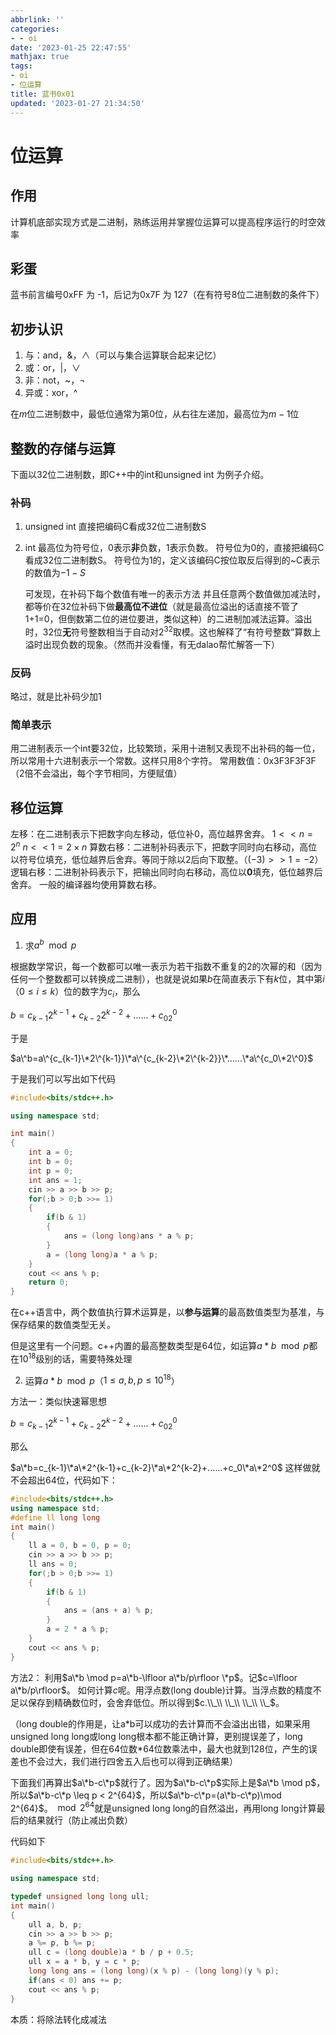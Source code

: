 ```yaml
---
abbrlink: ''
categories:
- - oi
date: '2023-01-25 22:47:55'
mathjax: true
tags:
- oi
- 位运算
title: 蓝书0x01
updated: '2023-01-27 21:34:50'
---
```

# 位运算

## 作用

计算机底部实现方式是二进制，熟练运用并掌握位运算可以提高程序运行的时空效率

## 彩蛋

蓝书前言编号0xFF 为 -1，后记为0x7F 为 127（在有符号8位二进制数的条件下）

## 初步认识

1. 与：and，&，∧（可以与集合运算联合起来记忆）
2. 或：or，|，∨
3. 非：not，~，¬
4. 异或：xor，^

在$m$位二进制数中，最低位通常为第$0$位，从右往左递加，最高位为$m-1$位

## 整数的存储与运算

下面以32位二进制数，即C++中的int和unsigned int 为例子介绍。

### 补码

1. unsigned int
   直接把编码C看成32位二进制数S
2. int
   最高位为符号位，0表示**非**负数，1表示负数。
   符号位为0的，直接把编码C看成32位二进制数S。
   符号位为1的，定义该编码C按位取反后得到的~C表示的数值为$-1-S$
   
   可发现，在补码下每个数值有唯一的表示方法 并且任意两个数值做加减法时，都等价在32位补码下做**最高位不进位**（就是最高位溢出的话直接不管了1+1=0，但倒数第二位的进位要进，类似这种）的二进制加减法运算。溢出时，32位**无**符号整数相当于自动对$2^{32}$取模。这也解释了“有符号整数”算数上溢时出现负数的现象。（然而并没看懂，有无dalao帮忙解答一下）

### 反码

略过，就是比补码少加1

### 简单表示

用二进制表示一个int要32位，比较繁琐，采用十进制又表现不出补码的每一位，所以常用十六进制表示一个常数。这样只用8个字符。
常用数值：0x3F3F3F3F （2倍不会溢出，每个字节相同，方便赋值）

## 移位运算

左移：在二进制表示下把数字向左移动，低位补0，高位越界舍弃。
$1 << n = 2^n$
$n << 1 = 2 \times n$
算数右移：二进制补码表示下，把数字同时向右移动，高位以符号位填充，低位越界后舍弃。等同于除以2后向下取整。（$(-3)>>1=-2$）
逻辑右移：二进制补码表示下，把输出同时向右移动，高位以**0**填充，低位越界后舍弃。
一般的编译器均使用算数右移。

## 应用

1. 求$a^b\mod p$

根据数学常识，每一个数都可以唯一表示为若干指数不重复的2的次幂的和（因为任何一个整数都可以转换成二进制），也就是说如果$b$在简直表示下有$k$位，其中第$i（0\leq i\leq k）$位的数字为$c_i$，那么

$b=c_{k-1}2^{k-1}+c_{k-2}2^{k-2}+......+c_02^0$

于是

$a\^b=a\^{c_{k-1}\*2\^{k-1}}\*a\^{c_{k-2}\*2\^{k-2}}\*......\*a\^{c_0\*2\^0}$

于是我们可以写出如下代码

```cpp
#include<bits/stdc++.h>

using namespace std;

int main()
{
    int a = 0;
    int b = 0;
    int p = 0;
    int ans = 1;
    cin >> a >> b >> p;
    for(;b > 0;b >>= 1)
    {
        if(b & 1)
        {
            ans = (long long)ans * a % p;
        }
        a = (long long)a * a % p;
    }
    cout << ans % p;
    return 0;
}
```

在c++语言中，两个数值执行算术运算是，以**参与运算**的最高数值类型为基准，与保存结果的数值类型无关。

但是这里有一个问题。c++内置的最高整数类型是64位，如运算$a*b \mod p$都在$10^{18}$级别的话，需要特殊处理

2. 运算$a*b \mod p$（$1\leq a,b,p\leq 10^{18}$）

方法一：类似快速幂思想

$b=c_{k-1}2^{k-1}+c_{k-2}2^{k-2}+......+c_02^0$

那么

$a\*b=c_{k-1}\*a\*2^{k-1}+c_{k-2}\*a\*2^{k-2}+......+c_0\*a\*2^0$
这样做就不会超出64位，代码如下：

```cpp
#include<bits/stdc++.h>
using namespace std;
#define ll long long
int main()
{
    ll a = 0, b = 0, p = 0;
    cin >> a >> b >> p;
    ll ans = 0;
    for(;b > 0;b >>= 1)
    {
        if(b & 1)
        {
            ans = (ans + a) % p;
        }
        a = 2 * a % p;
    }
    cout << ans % p;
}
```

方法2：
利用$a\*b \mod p=a\*b-\lfloor a\*b/p\rfloor \*p$。记$c=\lfloor a\*b/p\rfloor$。
如何计算$c$呢。用浮点数(long double)计算。当浮点数的精度不足以保存到精确数位时，会舍弃低位。所以得到$c.\\_\\ \\_\\ \\_\\ \\_$。

（long double的作用是，让a\*b可以成功的去计算而不会溢出出错，如果采用unsigned long long或long long根本都不能正确计算，更别提误差了，long double即使有误差，但在64位数\*64位数乘法中，最大也就到128位，产生的误差也不会过大，我们进行四舍五入后也可以得到正确结果）

下面我们再算出$a\*b-c\*p$就行了。因为$a\*b-c\*p$实际上是$a\*b \mod p$，所以$a\*b-c\*p \leq p < 2^{64}$，所以$a\*b-c\*p=(a\*b-c\*p)\mod 2^{64}$。$\mod 2^{64}$就是unsigned long long的自然溢出，再用long long计算最后的结果就行（防止减出负数）

代码如下

```cpp
#include<bits/stdc++.h>

using namespace std;

typedef unsigned long long ull;
int main()
{
    ull a, b, p;
    cin >> a >> b >> p;
    a %= p, b %= p;
    ull c = (long double)a * b / p + 0.5;
    ull x = a * b, y = c * p;
    long long ans = (long long)(x % p) - (long long)(y % p);
    if(ans < 0) ans += p;
    cout << ans % p;
}
```

本质：将除法转化成减法

